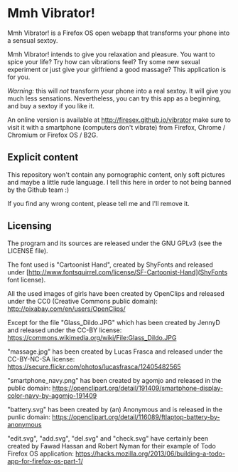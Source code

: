 Mmh Vibrator!
=============

Mmh Vibrator! is a Firefox OS open webapp that transforms your phone into a sensual sextoy.

Mmh Vibrator! intends to give you relaxation and pleasure. You want to spice your
life? Try how can vibrations feel? Try some new sexual experiment or just give your girlfriend a good
massage? This application is for you.

*Warning:* this will *not* transform your phone into a real sextoy.
It will give you much less sensations. Nevertheless, you can try this app as a beginning, and buy a sextoy
if you like it.

An online version is available at http://firesex.github.io/vibrator
make sure to visit it with a smartphone (computers don't vibrate) from Firefox, Chrome / Chromium or Firefox OS / B2G.

Explicit content
----------------

This repository won't contain any pornographic content, only soft pictures and maybe a little rude language. I tell this here in order to not being banned by the Github team :)

If you find any wrong content, please tell me and I'll remove it.

Licensing
---------

The program and its sources are released under the GNU GPLv3 (see the LICENSE file).

The font used is "Cartoonist Hand", created by ShyFonts and released under [http://www.fontsquirrel.com/license/SF-Cartoonist-Hand](ShyFonts font license).

All the used images of girls have been created by OpenClips and released under the CC0 (Creative Commons public domain):
http://pixabay.com/en/users/OpenClips/

Except for the file "Glass_Dildo.JPG" which has been created by JennyD and released under the CC-BY license:
https://commons.wikimedia.org/wiki/File:Glass_Dildo.JPG

"massage.jpg" has been created by Lucas Frasca and released under the CC-BY-NC-SA license: https://secure.flickr.com/photos/lucasfrasca/12405482565

"smartphone_navy.png" has been created by agomjo and released in the public domain: https://openclipart.org/detail/191409/smartphone-display-color-navy-by-agomjo-191409

"battery.svg" has been created by (an) Anonymous and is released in the punlic domain: https://openclipart.org/detail/116089/ftlaptop-battery-by-anonymous

"edit.svg", "add.svg", "del.svg" and "check.svg" have certainly been created by Fawad Hassan and Robert Nyman for their example of Todo Firefox OS application: https://hacks.mozilla.org/2013/06/building-a-todo-app-for-firefox-os-part-1/
